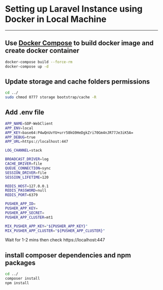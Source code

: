 # Setting up Laravel Instance using Docker in Local Machine

----
## Use [Docker Compose](https://docs.docker.com/compose/install/) to build docker image and create docker container
```bash
docker-compose build --force-rm
docker-compose up -d
```

## Update storage and cache folders permissions
```bash
cd ../
sudo chmod 0777 storage bootstrap/cache -R
```

## Add .env file
```bash
APP_NAME=SOP-WebClient
APP_ENV=local
APP_KEY=base64:P4wQnUvYU+urr58kG9HeDgkZri70Gm4nJR77Je3iK5A=
APP_DEBUG=true
APP_URL=https://localhost:447

LOG_CHANNEL=stack

BROADCAST_DRIVER=log
CACHE_DRIVER=file
QUEUE_CONNECTION=sync
SESSION_DRIVER=file
SESSION_LIFETIME=120

REDIS_HOST=127.0.0.1
REDIS_PASSWORD=null
REDIS_PORT=6379

PUSHER_APP_ID=
PUSHER_APP_KEY=
PUSHER_APP_SECRET=
PUSHER_APP_CLUSTER=mt1

MIX_PUSHER_APP_KEY="${PUSHER_APP_KEY}"
MIX_PUSHER_APP_CLUSTER="${PUSHER_APP_CLUSTER}"

```

Wait for 1-2 mins then check https://localhost:447

## install composer dependencies and npm packages
``` bash
cd ../
composer install
npm install

```